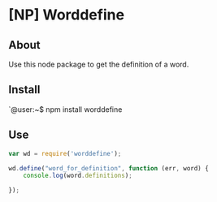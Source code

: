 [NP] Worddefine
================================
## About ##

Use this node package to get the definition of a word.

## Install ##

`@user:~$ npm install worddefine

## Use ##

```js
var wd = require('worddefine');

wd.define("word_for_definition", function (err, word) {
    console.log(word.definitions);

});

```
